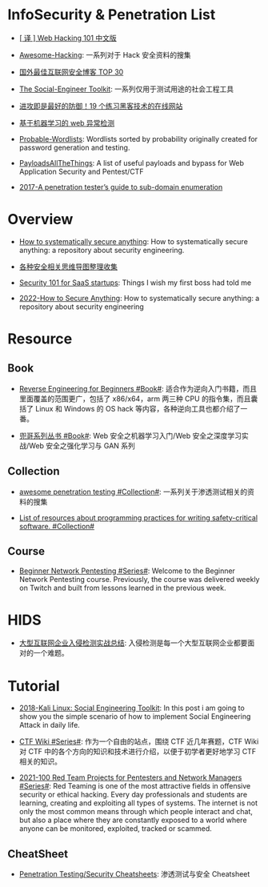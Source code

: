 # InfoSecurity & Penetration List

- [[ 译 ] Web Hacking 101 中文版](https://github.com/wizardforcel/web-hacking-101-zh)

- [Awesome-Hacking](https://github.com/Hack-with-Github/Awesome-Hacking#awesome-fuzzing): 一系列对于 Hack 安全资料的搜集

- [国外最佳互联网安全博客 TOP 30](https://jaq.alibaba.com/community/art/show?articleid=601&f=tt)

- [The Social-Engineer Toolkit](https://github.com/trustedsec/social-engineer-toolkit): 一系列仅用于测试用途的社会工程工具

- [进攻即是最好的防御！19 个练习黑客技术的在线网站](https://zhuanlan.zhihu.com/p/24624347)

- [基于机器学习的 web 异常检测](https://zhuanlan.zhihu.com/p/25139556)

- [Probable-Wordlists](https://github.com/berzerk0/Probable-Wordlists): Wordlists sorted by probability originally created for password generation and testing.

- [PayloadsAllTheThings](https://github.com/swisskyrepo/PayloadsAllTheThings): A list of useful payloads and bypass for Web Application Security and Pentest/CTF

- [2017-A penetration tester’s guide to sub-domain enumeration](https://parg.co/U6Y)

# Overview

- [How to systematically secure anything](https://github.com/veeral-patel/how-to-secure-anything): How to systematically secure anything: a repository about security engineering.

- [各种安全相关思维导图整理收集](https://github.com/phith0n/Mind-Map)

- [Security 101 for SaaS startups](https://github.com/forter/security-101-for-saas-startups): Things I wish my first boss had told me

- [2022-How to Secure Anything](https://github.com/veeral-patel/how-to-secure-anything): How to systematically secure anything: a repository about security engineering

# Resource

## Book

- [Reverse Engineering for Beginners #Book#](https://beginners.re/): 适合作为逆向入门书籍，而且里面覆盖的范围更广，包括了 x86/x64，arm 两三种 CPU 的指令集，而且囊括了 Linux 和 Windows 的 OS hack 等内容，各种逆向工具也都介绍了一番。

- [兜哥系列丛书 #Book#](https://github.com/duoergun0729): Web 安全之机器学习入门/Web 安全之深度学习实战/Web 安全之强化学习与 GAN 系列

## Collection

- [awesome penetration testing #Collection#](https://github.com/enaqx/awesome-pentest): 一系列关于渗透测试相关的资料的搜集

- [List of resources about programming practices for writing safety-critical software. #Collection#](https://github.com/stanislaw/awesome-safety-critical)

## Course

- [Beginner Network Pentesting #Series#](https://github.com/hmaverickadams/Beginner-Network-Pentesting): Welcome to the Beginner Network Pentesting course. Previously, the course was delivered weekly on Twitch and built from lessons learned in the previous week.

# HIDS

- [大型互联网企业入侵检测实战总结](https://xz.aliyun.com/t/1626/): 入侵检测是每一个大型互联网企业都要面对的一个难题。

# Tutorial

- [2018-Kali Linux: Social Engineering Toolkit](https://linuxhint.com/kali-linux-set/): In this post i am going to show you the simple scenario of how to implement Social Engineering Attack in daily life.

- [CTF Wiki #Series#](https://ctf-wiki.github.io/ctf-wiki/): 作为一个自由的站点，围绕 CTF 近几年赛题，CTF Wiki 对 CTF 中的各个方向的知识和技术进行介绍，以便于初学者更好地学习 CTF 相关的知识。

- [2021-100 Red Team Projects for Pentesters and Network Managers #Series#](https://github.com/kurogai/100-redteam-projects): Red Teaming is one of the most attractive fields in offensive security or ethical hacking. Every day professionals and students are learning, creating and exploiting all types of systems. The internet is not only the most common means through which people interact and chat, but also a place where they are constantly exposed to a world where anyone can be monitored, exploited, tracked or scammed.

## CheatSheet

- [Penetration Testing/Security Cheatsheets](https://github.com/jshaw87/Cheatsheets): 渗透测试与安全 Cheatsheet
